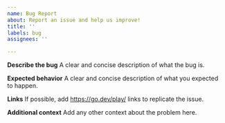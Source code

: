 ```yaml
---
name: Bug Report
about: Report an issue and help us improve!
title: ''
labels: bug
assignees: ''

---
```


**Describe the bug**
A clear and concise description of what the bug is.

**Expected behavior**
A clear and concise description of what you expected to happen.

**Links**
If possible, add https://go.dev/play/ links to replicate the issue.

**Additional context**
Add any other context about the problem here.
